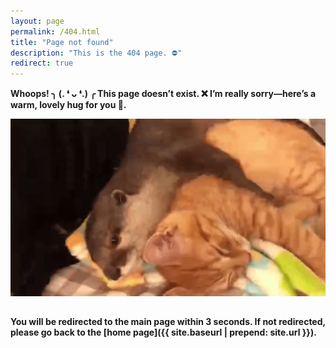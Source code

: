 ```yaml
---
layout: page
permalink: /404.html
title: "Page not found"
description: "This is the 404 page. ⛔"
redirect: true
---
```

**Whoops! ╮ (. ❛ ᴗ ❛.) ╭ This page doesn’t exist. ❌ I’m really sorry—here’s a warm, lovely hug for you 🤗.**

<div style="display: flex; justify-content: center; align-items: center; margin-bottom: 2rem;">
  <img src="/assets/gif/otter_and_cat.gif" alt="Animated GIF">
</div>

**You will be redirected to the main page within 3 seconds. If not redirected, please go back to the [home page]({{ site.baseurl | prepend: site.url }}).**